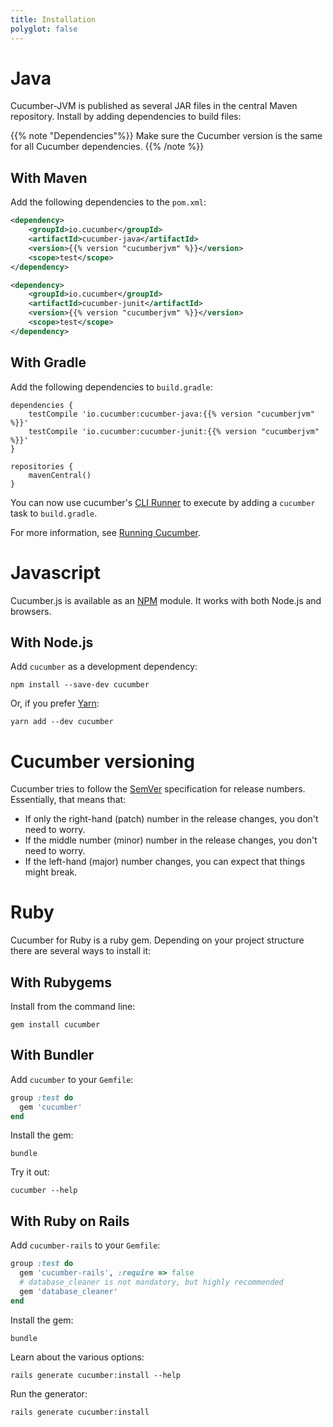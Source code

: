 ```yaml
---
title: Installation
polyglot: false
---
```


# Java

Cucumber-JVM is published as several JAR files in the central Maven repository. Install by adding dependencies to build files:

{{% note "Dependencies"%}}
Make sure the Cucumber version is the same for all Cucumber dependencies.
{{% /note %}}

## With Maven

Add the following dependencies to the `pom.xml`:

```xml
<dependency>
    <groupId>io.cucumber</groupId>
    <artifactId>cucumber-java</artifactId>
    <version>{{% version "cucumberjvm" %}}</version>
    <scope>test</scope>
</dependency>

<dependency>
    <groupId>io.cucumber</groupId>
    <artifactId>cucumber-junit</artifactId>
    <version>{{% version "cucumberjvm" %}}</version>
    <scope>test</scope>
</dependency>
```

## With Gradle

Add the following dependencies to `build.gradle`:

```
dependencies {
    testCompile 'io.cucumber:cucumber-java:{{% version "cucumberjvm" %}}'
    testCompile 'io.cucumber:cucumber-junit:{{% version "cucumberjvm" %}}'
}

repositories {
    mavenCentral()
}
```

You can now use cucumber's [CLI Runner](/cucumber/#from-the-command-line) to execute by adding a `cucumber` task to `build.gradle`.

For more information, see [Running Cucumber](/cucumber/#running-cucumber).

# Javascript

Cucumber.js is available as an [NPM](https://www.npmjs.com) module. It works
with both Node.js and browsers.

## With Node.js

Add `cucumber` as a development dependency:

```shell
npm install --save-dev cucumber
```

Or, if you prefer [Yarn](https://yarnpkg.com/en/):

```shell
yarn add --dev cucumber
```

# Cucumber versioning

Cucumber tries to follow the [SemVer](http://semver.org/) specification for
release numbers. Essentially, that means that:

- If only the right-hand (patch) number in the release changes, you don't need to worry.
- If the middle number (minor) number in the release changes, you don't need to worry.
- If the left-hand (major) number changes, you can expect that things might break.

# Ruby

Cucumber for Ruby is a ruby gem. Depending on your project structure there are
several ways to install it:

## With Rubygems

Install from the command line:

```shell
gem install cucumber
```

## With Bundler

Add `cucumber` to your `Gemfile`:

```ruby
group :test do
  gem 'cucumber'
end
```

Install the gem:

```shell
bundle
```

Try it out:

```shell
cucumber --help
```

## With Ruby on Rails

Add `cucumber-rails` to your `Gemfile`:

```ruby
group :test do
  gem 'cucumber-rails', :require => false
  # database_cleaner is not mandatory, but highly recommended
  gem 'database_cleaner'
end
```

Install the gem:

```shell
bundle
```

Learn about the various options:

```shell
rails generate cucumber:install --help
```

Run the generator:

```shell
rails generate cucumber:install
```